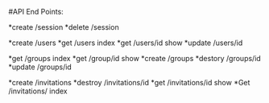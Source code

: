 #API End Points:
 
*create   /session 
*delete	  /session
 
*create   /users
*get	  /users		      index
*get 	  /users/id 	      show
*update	  /users/id	
 
*get 	  /groups	          index
*get	  /group/id	          show
*create   /groups
*destory  /groups/id
*update	  /groups/id
 
*create	  /invitations 
*destroy  /invitations/id
*get	  /invitations/id	  show
*Get	  /invitations/	      index
 
 
